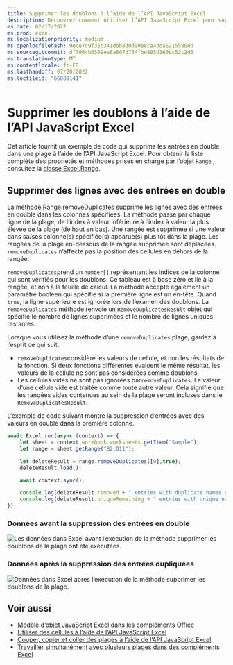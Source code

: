 ```yaml
---
title: Supprimer les doublons à l’aide de l’API JavaScript Excel
description: Découvrez comment utiliser l’API JavaScript Excel pour supprimer les doublons.
ms.date: 02/17/2022
ms.prod: excel
ms.localizationpriority: medium
ms.openlocfilehash: 9ece7c9f35b341dbb8d0d90e8ca4bda5215580ed
ms.sourcegitcommit: df7964b6509ee6a807d754fbe895d160bc52c2d3
ms.translationtype: MT
ms.contentlocale: fr-FR
ms.lasthandoff: 07/20/2022
ms.locfileid: "66889141"
---
```

# <a name="remove-duplicates-using-the-excel-javascript-api"></a>Supprimer les doublons à l’aide de l’API JavaScript Excel

Cet article fournit un exemple de code qui supprime les entrées en double dans une plage à l’aide de l’API JavaScript Excel. Pour obtenir la liste complète des propriétés et méthodes prises en charge par l’objet `Range` , consultez la [classe Excel.Range](/javascript/api/excel/excel.range).

## <a name="remove-rows-with-duplicate-entries"></a>Supprimer des lignes avec des entrées en double

La méthode [Range.removeDuplicates](/javascript/api/excel/excel.range#excel-excel-range-removeduplicates-member(1)) supprime les lignes avec des entrées en double dans les colonnes spécifiées. La méthode passe par chaque ligne de la plage, de l’index à valeur inférieure à l’index à valeur la plus élevée de la plage (de haut en bas). Une rangée est supprimée si une valeur dans sa/ses colonne(s) spécifiée(s) apparue(s) plus tôt dans la plage. Les rangées de la plage en-dessous de la rangée supprimée sont déplacées. `removeDuplicates` n’affecte pas la position des cellules en dehors de la rangée.

`removeDuplicates`prend un `number[]` représentant les indices de la colonne qui sont vérifiés pour les doublons. Ce tableau est à base zéro et lié à la rangée, et non à la feuille de calcul. La méthode accepte également un paramètre booléen qui spécifie si la première ligne est un en-tête. Quand `true`, la ligne supérieure est ignorée lors de l’examen des doublons. La `removeDuplicates` méthode renvoie un `RemoveDuplicatesResult` objet qui spécifie le nombre de lignes supprimées et le nombre de lignes uniques restantes.

Lorsque vous utilisez la méthode d’une `removeDuplicates` plage, gardez à l’esprit ce qui suit.

- `removeDuplicates`considère les valeurs de cellule, et non les résultats de la fonction. Si deux fonctions différentes évaluent le même résultat, les valeurs de la cellule ne sont pas considérées comme doublons.
- Les cellules vides ne sont pas ignorées par`removeDuplicates`. La valeur d’une cellule vide est traitée comme toute autre valeur. Cela signifie que les rangées vides contenues au sein de la plage seront incluses dans le `RemoveDuplicatesResult`.

L’exemple de code suivant montre la suppression d’entrées avec des valeurs en double dans la première colonne.

```js
await Excel.run(async (context) => {
    let sheet = context.workbook.worksheets.getItem("Sample");
    let range = sheet.getRange("B2:D11");

    let deleteResult = range.removeDuplicates([0],true);
    deleteResult.load();

    await context.sync();

    console.log(deleteResult.removed + " entries with duplicate names removed.");
    console.log(deleteResult.uniqueRemaining + " entries with unique names remain in the range.");
});
```

### <a name="data-before-duplicate-entries-are-removed"></a>Données avant la suppression des entrées en double

![Les données dans Excel avant l’exécution de la méthode supprimer les doublons de la plage ont été exécutées.](../images/excel-ranges-remove-duplicates-before.png)

### <a name="data-after-duplicate-entries-are-removed"></a>Données après la suppression des entrées dupliquées

![Données dans Excel après l’exécution de la méthode supprimer les doublons de la plage.](../images/excel-ranges-remove-duplicates-after.png)

## <a name="see-also"></a>Voir aussi

- [Modèle d’objet JavaScript Excel dans les compléments Office](excel-add-ins-core-concepts.md)
- [Utiliser des cellules à l’aide de l’API JavaScript Excel](excel-add-ins-cells.md)
- [Couper, copier et coller des plages à l’aide de l’API JavaScript Excel](excel-add-ins-ranges-cut-copy-paste.md)
- [Travailler simultanément avec plusieurs plages dans des compléments Excel](excel-add-ins-multiple-ranges.md)
